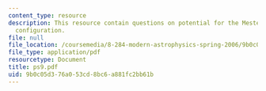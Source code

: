 ```yaml
---
content_type: resource
description: This resource contain questions on potential for the Mestel disk, Cassegrain
  configuration.
file: null
file_location: /coursemedia/8-284-modern-astrophysics-spring-2006/9b0c05d376a053cd8bc6a881fc2bb61b_ps9.pdf
file_type: application/pdf
resourcetype: Document
title: ps9.pdf
uid: 9b0c05d3-76a0-53cd-8bc6-a881fc2bb61b
---
```


